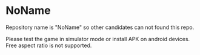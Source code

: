 # NoName
Repository name is "NoName" so other candidates can not found this repo.

Please test the game in simulator mode or install APK on android devices. Free aspect ratio is not supported.

